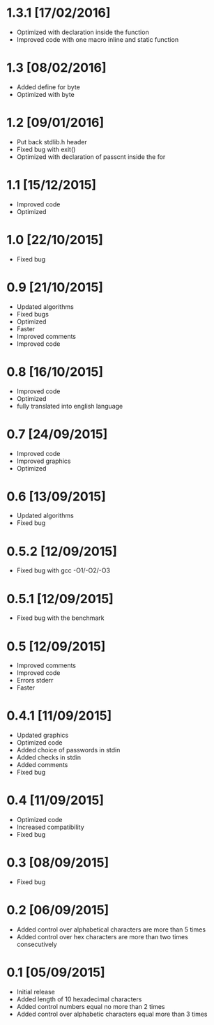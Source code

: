 # 1.3.1 [17/02/2016]
 - Optimized with declaration inside the function
 - Improved code with one macro inline and static function

# 1.3 [08/02/2016]
 - Added define for byte
 - Optimized with byte

# 1.2 [09/01/2016]
 - Put back stdlib.h header
 - Fixed bug with exit()
 - Optimized with declaration of passcnt inside the for

# 1.1 [15/12/2015]
 - Improved code 
 - Optimized 

# 1.0 [22/10/2015]
 - Fixed bug

# 0.9 [21/10/2015]
 - Updated algorithms
 - Fixed bugs
 - Optimized
 - Faster
 - Improved comments
 - Improved code

# 0.8 [16/10/2015]
 - Improved code 
 - Optimized
 - fully translated into english language
 
# 0.7 [24/09/2015]
 - Improved code
 - Improved graphics
 - Optimized

# 0.6 [13/09/2015]
 - Updated algorithms
 - Fixed bug

# 0.5.2 [12/09/2015]
 - Fixed bug with gcc -O1/-O2/-O3

# 0.5.1 [12/09/2015]
 - Fixed bug with the benchmark

# 0.5 [12/09/2015]
 - Improved comments
 - Improved code
 - Errors stderr
 - Faster
 
# 0.4.1 [11/09/2015]
 - Updated graphics
 - Optimized code
 - Added choice of passwords in stdin
 - Added checks in stdin
 - Added comments
 - Fixed bug

# 0.4 [11/09/2015]
 - Optimized code
 - Increased compatibility
 - Fixed bug

# 0.3 [08/09/2015]
 - Fixed bug

# 0.2 [06/09/2015]
 - Added control over alphabetical characters are more than 5 times
 - Added control over hex characters are more than two times consecutively

# 0.1 [05/09/2015]
 - Initial release
 - Added length of 10 hexadecimal characters
 - Added control numbers equal no more than 2 times
 - Added control over alphabetic characters equal more than 3 times
